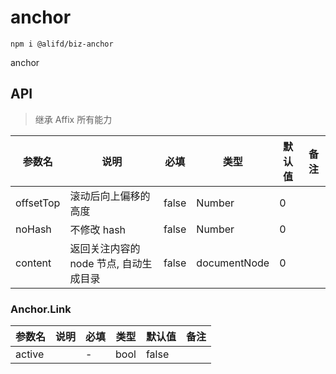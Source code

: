 # anchor

`npm i @alifd/biz-anchor`

anchor

## API

> 继承 Affix 所有能力

| 参数名    | 说明                                   | 必填  | 类型         | 默认值 | 备注 |
| --------- | -------------------------------------- | ----- | ------------ | ------ | ---- |
| offsetTop | 滚动后向上偏移的高度                   | false | Number       | 0      |      |
| noHash    | 不修改 hash                            | false | Number       | 0      |      |
| content   | 返回关注内容的 node 节点, 自动生成目录 | false | documentNode | 0      |      |

### Anchor.Link

| 参数名 | 说明 | 必填 | 类型 | 默认值 | 备注 |
| ------ | ---- | ---- | ---- | ------ | ---- |
| active |      | -    | bool | false  |      |
